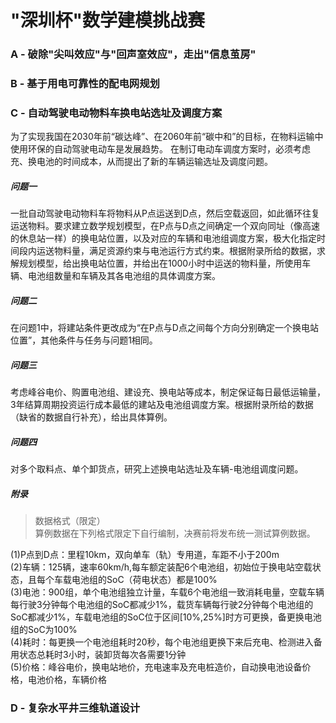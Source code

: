 # "深圳杯"数学建模挑战赛

### A - 破除"尖叫效应"与"回声室效应"，走出"信息茧房"

### B - 基于用电可靠性的配电网规划

### C - 自动驾驶电动物料车换电站选址及调度方案
为了实现我国在2030年前“碳达峰”、在2060年前“碳中和”的目标，在物料运输中使用环保的自动驾驶电动车是发展趋势。
在制订电动车调度方案时，必须考虑充、换电池的时间成本，从而提出了新的车辆运输选址及调度问题。
##### 问题一
一批自动驾驶电动物料车将物料从P点运送到D点，然后空载返回，如此循环往复运送物料。要求建立数学规划模型，在P点与D点之间确定一个双向同址（像高速的休息站一样）的换电站位置，以及对应的车辆和电池组调度方案，极大化指定时间段内运送物料量，满足资源约束与电池运行方式约束。根据附录所给的数据，求解规划模型，给出换电站位置，并给出在1000小时中运送的物料量，所使用车辆、电池组数量和车辆及其各电池组的具体调度方案。
##### 问题二
在问题1中，将建站条件更改成为“在P点与D点之间每个方向分别确定一个换电站位置”，其他条件与任务与问题1相同。
##### 问题三
考虑峰谷电价、购置电池组、建设充、换电站等成本，制定保证每日最低运输量，3年结算周期投资运行成本最低的建站及电池组调度方案。根据附录所给的数据（缺省的数据自行补充），给出具体算例。
##### 问题四
对多个取料点、单个卸货点，研究上述换电站选址及车辆-电池组调度问题。
##### 附录
>数据格式（限定）  
算例数据在下列格式限定下自行编制，决赛前将发布统一测试算例数据。

(1)P点到D点：里程10km，双向单车（轨）专用道，车距不小于200m  
(2)车辆：125辆，速率60km/h,每车额定装配6个电池组，初始位于换电站空载状态，且每个车载电池组的SoC（荷电状态）都是100%  
(3)电池：900组，单个电池组独立计量，车载6个电池组一致消耗电量，空载车辆每行驶3分钟每个电池组的SoC都减少1%，载货车辆每行驶2分钟每个电池组的SoC都减少1%，车载电池组的SoC位于区间[10%,25%]时方可更换，备更换电池组的SoC为100%  
(4)耗时：每更换一个电池组耗时20秒，每个电池组更换下来后充电、检测进入备用状态总耗时3小时，装卸货每次各需要1分钟  
(5)价格：峰谷电价，换电站地价，充电速率及充电桩造价，自动换电池设备价格，电池价格，车辆价格

### D - 复杂水平井三维轨道设计
